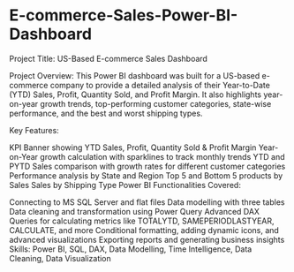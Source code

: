 # E-commerce-Sales-Power-BI-Dashboard
Project Title: US-Based E-commerce Sales Dashboard

Project Overview:
This Power BI dashboard was built for a US-based e-commerce company to provide a detailed analysis of their Year-to-Date (YTD) Sales, Profit, Quantity Sold, and Profit Margin. It also highlights year-on-year growth trends, top-performing customer categories, state-wise performance, and the best and worst shipping types.

Key Features:

KPI Banner showing YTD Sales, Profit, Quantity Sold & Profit Margin
Year-on-Year growth calculation with sparklines to track monthly trends
YTD and PYTD Sales comparison with growth rates for different customer categories
Performance analysis by State and Region
Top 5 and Bottom 5 products by Sales
Sales by Shipping Type
Power BI Functionalities Covered:

Connecting to MS SQL Server and flat files
Data modelling with three tables
Data cleaning and transformation using Power Query
Advanced DAX Queries for calculating metrics like TOTALYTD, SAMEPERIODLASTYEAR, CALCULATE, and more
Conditional formatting, adding dynamic icons, and advanced visualizations
Exporting reports and generating business insights
Skills: Power BI, SQL, DAX, Data Modelling, Time Intelligence, Data Cleaning, Data Visualization
